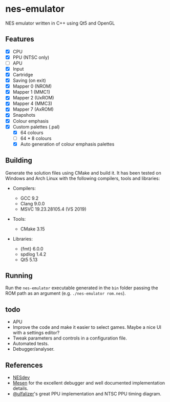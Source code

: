 # nes-emulator

NES emulator written in C++ using Qt5 and OpenGL

## Features

- [x] CPU
- [x] PPU (NTSC only)
- [ ] APU
- [x] Input
- [x] Cartridge
- [x] Saving (on exit)
- [x] Mapper 0 (NROM)
- [x] Mapper 1 (MMC1)
- [x] Mapper 2 (UxROM)
- [x] Mapper 4 (MMC3)
- [x] Mapper 7 (AxROM)
- [x] Snapshots
- [x] Colour emphasis
- [x] Custom palettes (.pal)
  - [x] 64 colours
  - [ ] 64 * 8 colours
  - [x] Auto generation of colour emphasis palettes

## Building

Generate the solution files using CMake and build it. It has been tested on Windows and Arch Linux with the following compilers, tools and libraries:

- Compilers:
  - GCC 9.2
  - Clang 9.0.0
  - MSVC 19.23.28105.4 (VS 2019)

- Tools:
  - CMake 3.15

- Libraries:
  - {fmt} 6.0.0
  - spdlog 1.4.2
  - Qt5 5.13

## Running

Run the `nes-emulator` executable generated in the `bin` folder passing the ROM path as an argument (e.g. `./nes-emulator rom.nes`).

## todo

- APU
- Improve the code and make it easier to select games. Maybe a nice UI with a settings editor?
- Tweak parameters and controls in a configuration file.
- Automated tests.
- Debugger/analyser.

## References

- [NESdev](http://wiki.nesdev.com/w/index.php/Nesdev_Wiki)
- [Mesen](https://www.mesen.ca/) for the excellent debugger and well documented implementation details.
- [@ulfalizer](https://github.com/ulfalizer)'s great PPU implementation and NTSC PPU timing diagram.
